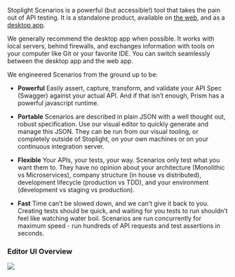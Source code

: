 Stoplight Scenarios is a powerful (but accessible!) tool that takes the pain out of API testing. It is a standalone product, available on [the web](https://scenarios.stoplight.io), and as a [desktop app](https://download-next.stoplight.io).

We generally recommend the desktop app when possible. It works with local servers, behind firewalls, and exchanges information with tools on your computer like Git or your favorite IDE. You can switch seamlessly between the desktop app and the web app.

We engineered Scenarios from the ground up to be:

- **Powerful** Easily assert, capture, transform, and validate your API Spec (Swagger) against your actual API. And if that isn’t enough, Prism has a powerful javascript runtime.

- **Portable** Scenarios are described in plain JSON with a well thought out, robust specification. Use our visual editor to quickly generate and manage this JSON. They can be run from our visual tooling, or completely outside of Stoplight, on your own machines or on your continuous integration server.

- **Flexible** Your APIs, your tests, your way. Scenarios only test what you want them to. They have no opinion about your architecture (Monolithic vs Microservices), company structure (in house vs distributed), development lifecycle (production vs TDD), and your environment (development vs staging vs production).

- **Fast** Time can’t be slowed down, and we can’t give it back to you. Creating tests should be quick, and waiting for you tests to run shouldn’t feel like watching water boil. Scenarios are run concurrently for maximum speed - run hundreds of API requests and test assertions in seconds.

### Editor UI Overview

![](https://cdn.stoplight.io/help-portal/scenarios/scenario-editor-callout.png)
